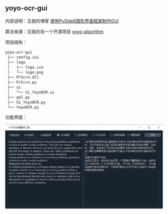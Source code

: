 ## yoyo-ocr-gui

内容说明：见我的博客 [使用PySide6图形界面框架制作GUI](https://www.eula.club/blogs/使用PySide6图形界面框架制作GUI.html)

算法来源：见我的另一个开源项目 [yoyo-algorithm](https://github.com/Logistic98/yoyo-algorithm)

项目结构：

```
yoyo-ocr-gui
 ├── config.ini
 ├── logo
 │   ├── logo.ico
 │   └── logo.png
 ├── PrScrn.dll
 ├── PrScrn.py
 ├── ui
 │   └── Ui_YoyoOCR.ui
 ├── gol.py
 ├── Ui_YoyoOCR.py
 └── YoyoOCR.py
```

功能界面：

![YoyoOCR工具效果展示](README.assets/YoyoOCR工具效果展示.png)


